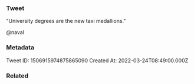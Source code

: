 ### Tweet
"University degrees are the new taxi medallions."

@naval

### Metadata
Tweet ID: 1506915974875865090
Created At: 2022-03-24T08:49:00.000Z

### Related

